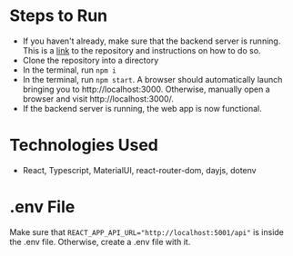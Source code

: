 # Steps to Run
- If you haven't already, make sure that the backend server is running. This is a <a href="https://github.com/midorinom/space_blog_backend">link</a> to the repository and instructions on how to do so.
- Clone the repository into a directory
- In the terminal, run ```npm i```
- In the terminal, run ```npm start```. A browser should automatically launch bringing you to http://localhost:3000. Otherwise, manually open a browser and visit http://localhost:3000/.
- If the backend server is running, the web app is now functional.

# Technologies Used
- React, Typescript, MaterialUI, react-router-dom, dayjs, dotenv

# .env File
Make sure that ```REACT_APP_API_URL="http://localhost:5001/api"``` is inside the .env file. Otherwise, create a .env file with it.
